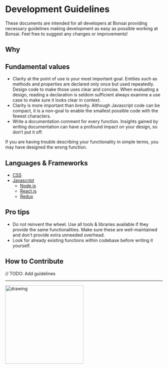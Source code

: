 # Development Guidelines

These documents are intended for all developers at Bonsai providing necessary guidelines making development as easy as possible working at Bonsai.
Feel free to suggest any changes or improvements!

## Why

## Fundamental values

- Clarity at the point of use is your most important goal. Entities such as methods and properties are declared only once but used repeatedly.
  Design code to make those uses clear and concise. When evaluating a design, reading a declaration is seldom sufficient
  always examine a use case to make sure it looks clear in context.
- Clarity is more important than brevity. Although Javascript code can be compact, it is a non-goal to enable the smallest possible code with the fewest characters.
- Write a documentation comment for every function. Insights gained by writing documentation can have a profound impact on your design, so don’t put it off.

If you are having trouble describing your functionality in simple terms, you may have designed the wrong function.

## Languages & Frameworks

- [CSS](./development/css.md)
- [Javascript](./development/javascript.md)
  - [Node.js](./development/node.md)
  - [React.js](./development/react.md)
  - [Redux](./development/redux.md)

## Pro tips

- Do not reinvent the wheel. Use all tools & libraries available if they provide the same functionalities.
  Make sure these are well-maintained and don't provide extra unneeded overhead.
- Look for already existing functions within codebase before writing it yourself.

## How to Contribute

// TODO: Add guidelines

---

<img src="https://i.ibb.co/2gtS5CY/5f1efeb803215509150d1464-bonsai-lockup.png" alt="drawing" width="250"/>
